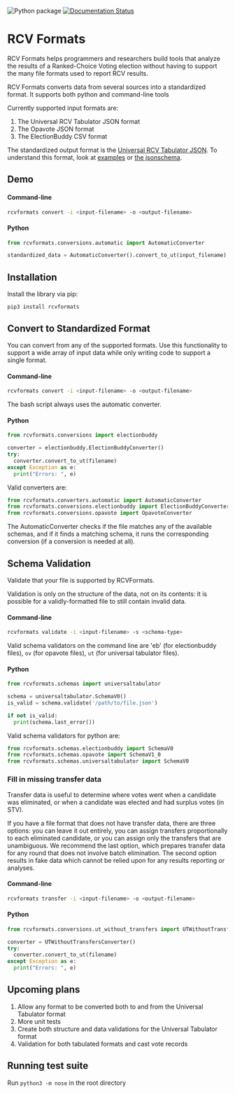 ![Python package](https://github.com/artoonie/rcvformats/workflows/Python%20package/badge.svg)
[![Documentation Status](https://readthedocs.org/projects/rcvformats/badge/?version=latest)](https://rcvformats.readthedocs.io/en/latest/?badge=latest)

# RCV Formats
RCV Formats helps programmers and researchers build tools that analyze the results of a Ranked-Choice Voting election without having to support the many file formats used to report RCV results.

RCV Formats converts data from several sources into a standardized format. It supports both python and command-line tools

Currently supported input formats are:
1. The Universal RCV Tabulator JSON format
2. The Opavote JSON format
3. The ElectionBuddy CSV format

The standardized output format is the [Universal RCV Tabulator JSON](https://www.rcvresources.org/rcv-universal-tabulator). To understand this format, look at [examples](https://github.com/artoonie/rcvformats/tree/main/testdata/inputs/universal-tabulator) or [the jsonschema](https://github.com/artoonie/rcvformats/blob/main/rcvformats/jsonschemas/universaltabulator.schema.json).

## Demo

#### Command-line

```bash
rcvformats convert -i <input-filename> -o <output-filename>
```

#### Python

```python
from rcvformats.conversions.automatic import AutomaticConverter

standardized_data = AutomaticConverter().convert_to_ut(input_filename)
```


## Installation
Install the library via pip:

`pip3 install rcvformats`

## Convert to Standardized Format
You can convert from any of the supported formats.
Use this functionality to support a wide array of input data while only writing code to support a single format.

#### Command-line

```bash
rcvformats convert -i <input-filename> -o <output-filename>
```

The bash script always uses the automatic converter.

#### Python

```python
from rcvformats.conversions import electionbuddy

converter = electionbuddy.ElectionBuddyConverter()
try:
  converter.convert_to_ut(filename)
except Exception as e:
  print("Errors: ", e)
```

Valid converters are:
```python
from rcvformats.converters.automatic import AutomaticConverter
from rcvformats.conversions.electionbuddy import ElectionBuddyConverter
from rcvformats.conversions.opavote import OpavoteConverter
```

The AutomaticConverter checks if the file matches any of the available schemas, and if it finds a matching schema, it runs the corresponding conversion (if a conversion is needed at all).


## Schema Validation
Validate that your file is supported by RCVFormats.

Validation is only on the structure of the data, not on its contents: it is possible for a validly-formatted file to still contain invalid data.

#### Command-line

```bash
rcvformats validate -i <input-filename> -s <schema-type>
```

Valid schema validators on the command line are 'eb' (for electionbuddy files), `ov` (for opavote files), `ut` (for universal tabulator files).

#### Python

```python
from rcvformats.schemas import universaltabulator

schema = universaltabulator.SchemaV0()
is_valid = schema.validate('/path/to/file.json')

if not is_valid:
  print(schema.last_error())
```

Valid schema validators for python are:
```python
from rcvformats.schemas.electionbuddy import SchemaV0
from rcvformats.schemas.opavote import SchemaV1_0
from rcvformats.schemas.universaltabulator import SchemaV0
```

### Fill in missing transfer data
Transfer data is useful to determine where votes went when a candidate was eliminated, or when a candidate was elected and had surplus votes (in STV).

If you have a file format that does not have transfer data, there are three options: you can leave it out entirely, you can assign transfers proportionally to each eliminated candidate, or you can assign only the transfers that are unambiguous.
We recommend the last option, which prepares transfer data for any round that does not involve batch elimination.
The second option results in fake data which cannot be relied upon for any results reporting or analyses.

#### Command-line

```bash
rcvformats transfer -i <input-filename> -o <output-filename>
```

#### Python

```python
from rcvformats.conversions.ut_without_transfers import UTWithoutTransfersConverter

converter = UTWithoutTransfersConverter()
try:
  converter.convert_to_ut(filename)
except Exception as e:
  print("Errors: ", e)
```

## Upcoming plans
1. Allow any format to be converted both to and from the Universal Tabulator format
2. More unit tests
3. Create both structure and data validations for the Universal Tabulator format
4. Validation for both tabulated formats and cast vote records

## Running test suite
Run `python3 -m nose` in the root directory
